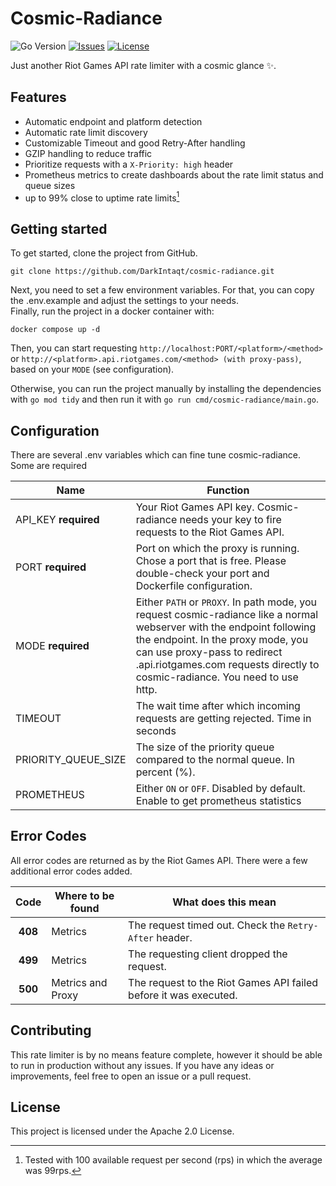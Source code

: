# Cosmic-Radiance

![Go Version](https://img.shields.io/badge/go-1.24.4+-blue?style=flat-square)
[![Issues](https://img.shields.io/github/issues/DarkIntaqt/cosmic-radiance?style=flat-square)](https://github.com/DarkIntaqt/cosmic-radiance/issues)
[![License](https://img.shields.io/github/license/darkintaqt/cosmic-radiance?style=flat-square)](https://github.com/DarkIntaqt/cosmic-radiance/blob/main/LICENSE)

Just another Riot Games API rate limiter with a cosmic glance ✨. 

## Features

- Automatic endpoint and platform detection
- Automatic rate limit discovery
- Customizable Timeout and good Retry-After handling
- GZIP handling to reduce traffic
- Prioritize requests with a `X-Priority: high` header
- Prometheus metrics to create dashboards about the rate limit status and queue sizes
- up to 99% close to uptime rate limits[^1]

###

## Getting started 

To get started, clone the project from GitHub.  

```
git clone https://github.com/DarkIntaqt/cosmic-radiance.git
```

Next, you need to set a few environment variables. For that, you can copy the .env.example and adjust the settings to your needs.  
Finally, run the project in a docker container with: 

```
docker compose up -d
```

Then, you can start requesting `http://localhost:PORT/<platform>/<method>` or `http://<platform>.api.riotgames.com/<method> (with proxy-pass)`, based on your `MODE` (see configuration). 

Otherwise, you can run the project manually by installing the dependencies with `go mod tidy` and then run it with `go run cmd/cosmic-radiance/main.go`.

## Configuration

There are several .env variables which can fine tune cosmic-radiance. Some are required

| Name                 | Function                                                                                                                                                                                                                                                                             |
| -------------------- | ------------------------------------------------------------------------------------------------------------------------------------------------------------------------------------------------------------------------------------------------------------------------------------ |
| API_KEY **required** | Your Riot Games API key. Cosmic-radiance needs your key to fire requests to the Riot Games API.                                                                                                                                                                                      |
| PORT **required**    | Port on which the proxy is running. Chose a port that is free. Please double-check your port and Dockerfile configuration.                                                                                                                                                           |
| MODE **required**    | Either `PATH` or `PROXY`. In path mode, you request cosmic-radiance like a normal webserver with the endpoint following the endpoint. In the proxy mode, you can use proxy-pass to redirect <platform>.api.riotgames.com requests directly to cosmic-radiance. You need to use http. |
| TIMEOUT              | The wait time after which incoming requests are getting rejected. Time in seconds                                                                                                                                                                                                    |
| PRIORITY_QUEUE_SIZE  | The size of the priority queue compared to the normal queue. In percent (%).                                                                                                                                                                                                         |
| PROMETHEUS           | Either `ON` or `OFF`. Disabled by default. Enable to get prometheus statistics                                                                                                                                                                                                       |


## Error Codes

All error codes are returned as by the Riot Games API. There were a few additional error codes added. 

|  Code   | Where to be found | What does this mean                                              |
| :-----: | ----------------- | ---------------------------------------------------------------- |
| **408** | Metrics           | The request timed out. Check the `Retry-After` header.           |
| **499** | Metrics           | The requesting client dropped the request.                       |
| **500** | Metrics and Proxy | The request to the Riot Games API failed before it was executed. |

## Contributing

This rate limiter is by no means feature complete, however it should be able to run in production without any issues. If you have any ideas or improvements, feel free to open an issue or a pull request. 

## License

This project is licensed under the Apache 2.0 License. 


[^1]: Tested with 100 available request per second (rps) in which the average was 99rps.